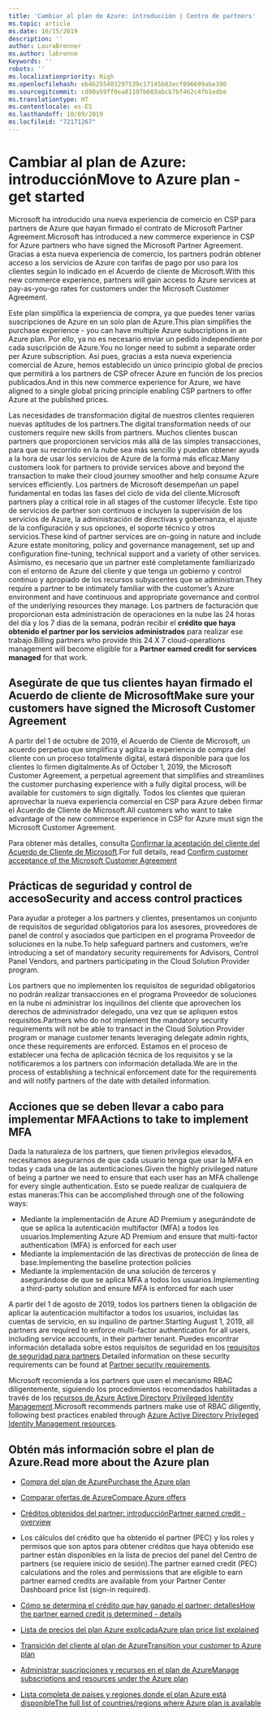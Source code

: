 ```yaml
---
title: 'Cambiar al plan de Azure: introducción | Centro de partners'
ms.topic: article
ms.date: 10/15/2019
description: ''
author: LauraBrenner
ms.author: labrenne
Keywords: ''
robots: ''
ms.localizationpriority: High
ms.openlocfilehash: eb46255403297539c17145b82ecf096699abe390
ms.sourcegitcommit: cd90a59ff0ea81197b603abcb7bf462c4fb1edbe
ms.translationtype: HT
ms.contentlocale: es-ES
ms.lasthandoff: 10/09/2019
ms.locfileid: "72171267"
---
```

# <a name="move-to-azure-plan---get-started"></a><span data-ttu-id="5725b-102">Cambiar al plan de Azure: introducción</span><span class="sxs-lookup"><span data-stu-id="5725b-102">Move to Azure plan - get started</span></span>

<span data-ttu-id="5725b-103">Microsoft ha introducido una nueva experiencia de comercio en CSP para partners de Azure que hayan firmado el contrato de Microsoft Partner Agreement.</span><span class="sxs-lookup"><span data-stu-id="5725b-103">Microsoft has introduced a new commerce experience in CSP for Azure partners who have signed the Microsoft Partner Agreement.</span></span> <span data-ttu-id="5725b-104">Gracias a esta nueva experiencia de comercio, los partners podrán obtener acceso a los servicios de Azure con tarifas de pago por uso para los clientes según lo indicado en el Acuerdo de cliente de Microsoft.</span><span class="sxs-lookup"><span data-stu-id="5725b-104">With this new commerce experience, partners will gain access to Azure services at pay-as-you-go rates for customers under the Microsoft Customer Agreement.</span></span> 

<span data-ttu-id="5725b-105">Este plan simplifica la experiencia de compra, ya que puedes tener varias suscripciones de Azure en un solo plan de Azure.</span><span class="sxs-lookup"><span data-stu-id="5725b-105">This plan simplifies the purchase experience - you can have multiple Azure subscriptions in an Azure plan.</span></span> <span data-ttu-id="5725b-106">Por ello, ya no es necesario enviar un pedido independiente por cada suscripción de Azure.</span><span class="sxs-lookup"><span data-stu-id="5725b-106">You no longer need to submit a separate order per Azure subscription.</span></span> <span data-ttu-id="5725b-107">Así pues, gracias a esta nueva experiencia comercial de Azure, hemos establecido un único principio global de precios que permitirá a los partners de CSP ofrecer Azure en función de los precios publicados.</span><span class="sxs-lookup"><span data-stu-id="5725b-107">And in this new commerce experience for Azure, we have aligned to a single global pricing principle enabling CSP partners to offer Azure at the published prices.</span></span> 

<span data-ttu-id="5725b-108">Las necesidades de transformación digital de nuestros clientes requieren nuevas aptitudes de los partners.</span><span class="sxs-lookup"><span data-stu-id="5725b-108">The digital transformation needs of our customers require new skills from partners.</span></span> <span data-ttu-id="5725b-109">Muchos clientes buscan partners que proporcionen servicios más allá de las simples transacciones, para que su recorrido en la nube sea más sencillo y puedan obtener ayuda a la hora de usar los servicios de Azure de la forma más eficaz.</span><span class="sxs-lookup"><span data-stu-id="5725b-109">Many customers look for partners to provide services above and beyond the transaction to make their cloud journey smoother and help consume Azure services efficiently.</span></span> <span data-ttu-id="5725b-110">Los partners de Microsoft desempeñan un papel fundamental en todas las fases del ciclo de vida del cliente.</span><span class="sxs-lookup"><span data-stu-id="5725b-110">Microsoft partners play a critical role in all stages of the customer lifecycle.</span></span> <span data-ttu-id="5725b-111">Este tipo de servicios de partner son continuos e incluyen la supervisión de los servicios de Azure, la administración de directivas y gobernanza, el ajuste de la configuración y sus opciones, el soporte técnico y otros servicios.</span><span class="sxs-lookup"><span data-stu-id="5725b-111">These kind of partner services are on-going in nature and include Azure estate monitoring, policy and governance management, set up and configuration fine-tuning, technical support and a variety of other services.</span></span> <span data-ttu-id="5725b-112">Asimismo, es necesario que un partner esté completamente familiarizado con el entorno de Azure del cliente y que tenga un gobierno y control continuo y apropiado de los recursos subyacentes que se administran.</span><span class="sxs-lookup"><span data-stu-id="5725b-112">They require a partner to be intimately familiar with the customer’s Azure environment and have continuous and appropriate governance and control of the underlying resources they manage.</span></span> <span data-ttu-id="5725b-113">Los partners de facturación que proporcionan esta administración de operaciones en la nube las 24 horas del día y los 7 días de la semana, podrán recibir el **crédito que haya obtenido el partner por los servicios administrados** para realizar ese trabajo.</span><span class="sxs-lookup"><span data-stu-id="5725b-113">Billing partners who provide this 24 X 7 cloud-operations management will become eligible for a **Partner earned credit for services managed** for that work.</span></span>

## <a name="make-sure-your-customers-have-signed-the-microsoft-customer-agreement"></a><span data-ttu-id="5725b-114">Asegúrate de que tus clientes hayan firmado el Acuerdo de cliente de Microsoft</span><span class="sxs-lookup"><span data-stu-id="5725b-114">Make sure your customers have signed the Microsoft Customer Agreement</span></span>

<span data-ttu-id="5725b-115">A partir del 1 de octubre de 2019, el Acuerdo de Cliente de Microsoft, un acuerdo perpetuo que simplifica y agiliza la experiencia de compra del cliente con un proceso totalmente digital, estará disponible para que los clientes lo firmen digitalmente.</span><span class="sxs-lookup"><span data-stu-id="5725b-115">As of October 1, 2019, the Microsoft Customer Agreement, a perpetual agreement that simplifies and streamlines the customer purchasing experience with a fully digital process, will be available for customers to sign digitally.</span></span> <span data-ttu-id="5725b-116">Todos los clientes que quieran aprovechar la nueva experiencia comercial en CSP para Azure deben firmar el Acuerdo de Cliente de Microsoft.</span><span class="sxs-lookup"><span data-stu-id="5725b-116">All customers who want to take advantage of the new commerce experience in CSP for Azure must sign the Microsoft Customer Agreement.</span></span>

<span data-ttu-id="5725b-117">Para obtener más detalles, consulta [Confirmar la aceptación del cliente del Acuerdo de Cliente de Microsoft](confirm-customer-agreement.md).</span><span class="sxs-lookup"><span data-stu-id="5725b-117">For full details, read [Confirm customer acceptance of the Microsoft Customer Agreement](confirm-customer-agreement.md)</span></span>

## <a name="security-and-access-control-practices"></a><span data-ttu-id="5725b-118">Prácticas de seguridad y control de acceso</span><span class="sxs-lookup"><span data-stu-id="5725b-118">Security and access control practices</span></span>

<span data-ttu-id="5725b-119">Para ayudar a proteger a los partners y clientes, presentamos un conjunto de requisitos de seguridad obligatorios para los asesores, proveedores de panel de control y asociados que participen en el programa Proveedor de soluciones en la nube.</span><span class="sxs-lookup"><span data-stu-id="5725b-119">To help safeguard partners and customers, we’re introducing a set of mandatory security requirements for Advisors, Control Panel Vendors, and partners participating in the Cloud Solution Provider program.</span></span> 

<span data-ttu-id="5725b-120">Los partners que no implementen los requisitos de seguridad obligatorios no podrán realizar transacciones en el programa Proveedor de soluciones en la nube ni administrar los inquilinos del cliente que aprovechen los derechos de administrador delegado, una vez que se apliquen estos requisitos.</span><span class="sxs-lookup"><span data-stu-id="5725b-120">Partners who do not implement the mandatory security requirements will not be able to transact in the Cloud Solution Provider program or manage customer tenants leveraging delegate admin rights, once these requirements are enforced.</span></span> <span data-ttu-id="5725b-121">Estamos en el proceso de establecer una fecha de aplicación técnica de los requisitos y se la notificaremos a los partners con información detallada.</span><span class="sxs-lookup"><span data-stu-id="5725b-121">We are in the process of establishing a technical enforcement date for the requirements and will notify partners of the date with detailed information.</span></span> 

## <a name="actions-to-take-to-implement-mfa"></a><span data-ttu-id="5725b-122">Acciones que se deben llevar a cabo para implementar MFA</span><span class="sxs-lookup"><span data-stu-id="5725b-122">Actions to take to implement MFA</span></span> 

<span data-ttu-id="5725b-123">Dada la naturaleza de los partners, que tienen privilegios elevados, necesitamos asegurarnos de que cada usuario tenga que usar la MFA en todas y cada una de las autenticaciones.</span><span class="sxs-lookup"><span data-stu-id="5725b-123">Given the highly privileged nature of being a partner we need to ensure that each user has an MFA challenge for every single authentication.</span></span> <span data-ttu-id="5725b-124">Esto se puede realizar de cualquiera de estas maneras:</span><span class="sxs-lookup"><span data-stu-id="5725b-124">This can be accomplished through one of the following ways:</span></span>

- <span data-ttu-id="5725b-125">Mediante la implementación de Azure AD Premium y asegurándote de que se aplica la autenticación multifactor (MFA) a todos los usuarios.</span><span class="sxs-lookup"><span data-stu-id="5725b-125">Implementing Azure AD Premium and ensure that multi-factor authentication (MFA) is enforced for each user</span></span> 
- <span data-ttu-id="5725b-126">Mediante la implementación de las directivas de protección de línea de base.</span><span class="sxs-lookup"><span data-stu-id="5725b-126">Implementing the baseline protection policies</span></span> 
- <span data-ttu-id="5725b-127">Mediante la implementación de una solución de terceros y asegurándose de que se aplica MFA a todos los usuarios.</span><span class="sxs-lookup"><span data-stu-id="5725b-127">Implementing a third-party solution and ensure MFA is enforced for each user</span></span> 

<span data-ttu-id="5725b-128">A partir del 1 de agosto de 2019, todos los partners tienen la obligación de aplicar la autenticación multifactor a todos los usuarios, incluidas las cuentas de servicio, en su inquilino de partner.</span><span class="sxs-lookup"><span data-stu-id="5725b-128">Starting August 1, 2019, all partners are required to enforce multi-factor authentication for all users, including service accounts, in their partner tenant.</span></span> <span data-ttu-id="5725b-129">Puedes encontrar información detallada sobre estos requisitos de seguridad en los [requisitos de seguridad para partners](https://docs.microsoft.com/partner-center/partner-security-requirements).</span><span class="sxs-lookup"><span data-stu-id="5725b-129">Detailed information on these security requirements can be found at [Partner security requirements](https://docs.microsoft.com/partner-center/partner-security-requirements).</span></span> 

<span data-ttu-id="5725b-130">Microsoft recomienda a los partners que usen el mecanismo RBAC diligentemente, siguiendo los procedimientos recomendados habilitadas a través de los [recursos de Azure Active Directory Privileged Identity Management](https://docs.microsoft.com/azure/active-directory/privileged-identity-management/pim-configure ).</span><span class="sxs-lookup"><span data-stu-id="5725b-130">Microsoft recommends partners make use of RBAC diligently, following best practices enabled through [Azure Active Directory Privileged Identity Management resources](https://docs.microsoft.com/azure/active-directory/privileged-identity-management/pim-configure ).</span></span> 

## <a name="read-more-about-the-azure-plan"></a><span data-ttu-id="5725b-131">Obtén más información sobre el plan de Azure.</span><span class="sxs-lookup"><span data-stu-id="5725b-131">Read more about the Azure plan</span></span>

- [<span data-ttu-id="5725b-132">Compra del plan de Azure</span><span class="sxs-lookup"><span data-stu-id="5725b-132">Purchase the Azure plan</span></span>](purchase-azure-plan.md)

- [<span data-ttu-id="5725b-133">Comparar ofertas de Azure</span><span class="sxs-lookup"><span data-stu-id="5725b-133">Compare Azure offers</span></span>](compare-azure-offers.md)

- [<span data-ttu-id="5725b-134">Créditos obtenidos del partner: introducción</span><span class="sxs-lookup"><span data-stu-id="5725b-134">Partner earned credit - overview</span></span>](partner-earned-credit.md)

- <span data-ttu-id="5725b-135">Los cálculos del crédito que ha obtenido el partner (PEC) y los roles y permisos que son aptos para obtener créditos que haya obtenido ese partner están disponibles en la lista de precios del panel del Centro de partners (se requiere inicio de sesión).</span><span class="sxs-lookup"><span data-stu-id="5725b-135">The partner earned credit (PEC) calculations and the roles and permissions that are eligible to earn partner earned credits are available from your Partner Center Dashboard price list (sign-in required).</span></span>

- [<span data-ttu-id="5725b-136">Cómo se determina el crédito que hay ganado el partner: detalles</span><span class="sxs-lookup"><span data-stu-id="5725b-136">How the partner earned credit is determined - details</span></span>](partner-earned-credit-explanation.md)

- [<span data-ttu-id="5725b-137">Lista de precios del plan Azure explicada</span><span class="sxs-lookup"><span data-stu-id="5725b-137">Azure plan price list explained</span></span>](azure-plan-price-list.md)

- [<span data-ttu-id="5725b-138">Transición del cliente al plan de Azure</span><span class="sxs-lookup"><span data-stu-id="5725b-138">Transition your customer to Azure plan</span></span>](azure-plan-transition.md)

- [<span data-ttu-id="5725b-139">Administrar suscripciones y recursos en el plan de Azure</span><span class="sxs-lookup"><span data-stu-id="5725b-139">Manage subscriptions and resources under the Azure plan</span></span>](azure-plan-manage.md)

- [<span data-ttu-id="5725b-140">Lista completa de países y regiones donde el plan Azure está disponible</span><span class="sxs-lookup"><span data-stu-id="5725b-140">The full list of countries/regions where Azure plan is available</span></span>](https://query.prod.cms.rt.microsoft.com/cms/api/am/binary/RE3QN0x)

 



